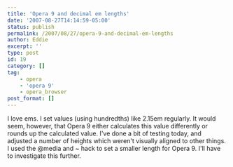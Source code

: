 ```yaml
---
title: 'Opera 9 and decimal em lengths'
date: '2007-08-27T14:14:59-05:00'
status: publish
permalink: /2007/08/27/opera-9-and-decimal-em-lengths
author: Eddie
excerpt: ''
type: post
id: 19
category: []
tag:
    - opera
    - 'opera 9'
    - opera_browser
post_format: []
---
```

I love ems. I set values (using hundredths) like 2.15em regularly. It would seem, however, that Opera 9 either calculates this value differently or rounds up the calculated value. I've done a bit of testing today, and adjusted a number of heights which weren't visually aligned to other things. I used the @media and ~ hack to set a smaller length for Opera 9. I'll have to investigate this further.